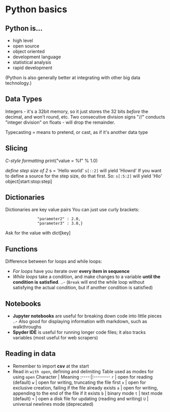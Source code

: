 # Python basics
## Python is...
- high level
- open source
- object oriented
- development language
- statistical analysis
- rapid development

(Python is also generally better at integrating with other big data technology.)

## Data Types
Integers - it's a 32bit memory, so it just stores the 32 bits *before* the decimal, and won't round, etc.
    Two consecutive division signs "//" conducts "integer division" on floats - will drop the remainder.

Typecasting = means to pretend, or cast, as if it's another data type

## Slicing
*C-style formatting*
print("value = %f" % 1.0)

*define step size of 2*
s = 'Hello world'
`s[::2]` will yield 'Hlowrd'
If you want to define a source for the step size, do that first. So:
`s[:5:2]` will yield 'Hlo'
object[start:stop:step]


## Dictionaries
Dictionaries are key value pairs
You can just use curly brackets:
``` params = {"parameter1" : 1.0,
              "parameter2" : 2.0,
              "parameter3" : 3.0,}
```
Ask for the value with dict[key]

## Functions
Difference between for loops and while loops:
- *For loops* have you iterate over **every item in sequence**
- *While loops* take a condition, and make changes to a variable **until the condition is satisfied**.
..- (`Break` will end the while loop without satisfying the actual condition, but if another condition is satisfied)

## Notebooks
- **Jupyter notebooks** are useful for breaking down code into little pieces
..- Also good for displaying information with markdown, such as walkthroughs
- **Spyder IDE** is useful for running longer code files; it also tracks variables (most useful for web scrapers)

## Reading in data
- Remember to import **csv** at the start
- Read in `with open`, defining and delimiting
Table used as modes for using `open`
 Character	| Meaning
:----:|:--------
`r`	| open for reading (default)
`w`	| open for writing, truncating the file first
`x`	| open for exclusive creation, failing if the file already exists
`a` |	open for writing, appending to the end of the file if it exists
`b`	| binary mode
`t`	| text mode (default)
`+`	| open a disk file for updating (reading and writing)
`U` |	universal newlines mode (deprecated)
